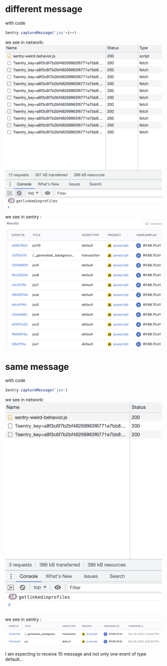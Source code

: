 # different message
with code
```javascript
Sentry.captureMessage('jso'+i++)
```
we see in network:
![network different message](img/network-i++.png)

we see in sentry :
![sentry different message](img/sentry-i++.png)

# same message
with code
```javascript
Sentry.captureMessage('jso')
```
we see in network:
![network same message](img/network-i.png)

we see in sentry :
![sentry same message](img/sentry-i.png)

I am expecting to receive 10 message and not only one event of type default...

